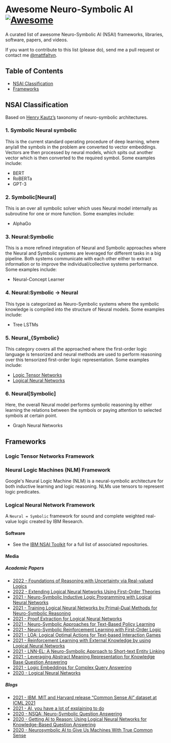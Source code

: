 # Awesome Neuro-Symbolic AI [![Awesome](https://cdn.rawgit.com/sindresorhus/awesome/d7305f38d29fed78fa85652e3a63e154dd8e8829/media/badge.svg)](https://github.com/sindresorhus/awesome)

A curated list of awesome Neuro-Symbolic AI (NSAI) frameworks, libraries, software, papers, and videos.

If you want to contribute to this list (please do), send me a pull request or contact me [@mattfaltyn](https://mattfaltyn.github.io/).

## Table of Contents
- [NSAI Classification](#nsai-classification)
- [Frameworks](#frameworks)

## NSAI Classification
Based on [Henry Kautz’s](https://en.wikipedia.org/wiki/Henry_Kautz) taxonomy of neuro-symbolic architectures. 

### 1. Symbolic Neural symbolic
This is the current standard operating procedure of deep learning, where any/all the symbols in the problem are converted to vector embeddings. Vectors are then processed by neural models, which spits out another vector which is then converted to the required symbol. Some examples include:
- BERT
- RoBERTa
- GPT-3

### 2. Symbolic[Neural]
This is an over all symbolic solver which uses Neural model internally as subroutine for one or more function. Some examples include:
- AlphaGo


### 3. Neural:Symbolic
This is a more refined integration of Neural and Symbolic approaches where the Neural and Symbolic systems are leveraged for different tasks in a big pipeline. Both systems communicate with each other either to extract information or to improve the individual/collective systems performance. Some examples include:
- Neural-Concept Learner

### 4. Neural:Symbolic → Neural
This type is categorized as Neuro-Symbolic systems where the symbolic knowledge is compiled into the structure of Neural models. Some examples include:
- Tree LSTMs

### 5. Neural_{Symbolic}
This category covers all the approached where the first-order logic language is tensorized and neural methods are used to perform reasoning over this tensorized first-order logic representation. Some examples include:
- [Logic Tensor Networks](#logic-tensor-networks-framework)
- [Logical Neural Networks](#logical-neural-network-framework)

### 6. Neural[Symbolic]
Here, the overall Neural model performs symbolic reasoning by either learning the relations between the symbols or paying attention to selected symbols at certain point. 
- Graph Neural Networks


## Frameworks

### Logic Tensor Networks Framework

### Neural Logic Machines (NLM) Framework
Google's Neural Logic Machine (NLM) is a neural-symbolic architecture for both inductive learning and logic reasoning. NLMs use tensors to represent logic predicates. 


### Logical Neural Network Framework
A `Neural = Symbolic` framework for sound and complete weighted real-value logic created by IBM Research. 


#### Software
- See the [IBM NSAI Toolkit](https://ibm.github.io/neuro-symbolic-ai/toolkit) for a full list of associated repositories. 


#### Media

##### Academic Papers
- [2022 - Foundations of Reasoning with Uncertainty via Real-valued Logics](https://arxiv.org/abs/2008.02429)
- [2022 - Extending Logical Neural Networks Using First-Order Theories](https://arxiv.org/pdf/2207.02978.pdf)
- [2021 - Neuro-Symbolic Inductive Logic Programming with Logical Neural Networks](https://arxiv.org/abs/2112.03324)
- [2021 - Training Logical Neural Networks by Primal–Dual Methods for Neuro-Symbolic Reasoning](https://ieeexplore.ieee.org/document/9415044)
- [2021 - Proof Extraction for Logical Neural Networks](https://openreview.net/forum?id=Xw3kb6UyA31) 
- [2021 - Neuro-Symbolic Approaches for Text-Based Policy Learning](https://aclanthology.org/2021.emnlp-main.245/)
- [2021 - Neuro-Symbolic Reinforcement Learning with First-Order Logic](https://aclanthology.org/2021.emnlp-main.283/)
- [2021 - LOA: Logical Optimal Actions for Text-based Interaction Games](https://aclanthology.org/2021.acl-demo.27/)
- [2021 - Reinforcement Learning with External Knowledge by using Logical Neural Networks](https://arxiv.org/abs/2103.02363)
- [2021 - LNN-EL: A Neuro-Symbolic Approach to Short-text Entity Linking](https://aclanthology.org/2021.acl-long.64/)
- [2021 - Leveraging Abstract Meaning Representation for Knowledge Base Question Answering](https://aclanthology.org/2021.findings-acl.339/)
- [2021 - Logic Embeddings for Complex Query Answering](https://arxiv.org/abs/2103.00418)
- [2020 - Logical Neural Networks](https://arxiv.org/abs/2006.13155)

##### Blogs
- [2021 - IBM, MIT and Harvard release “Common Sense AI” dataset at ICML 2021](https://research.ibm.com/blog/icml-darpa-agent)
- [2021 - AI, you have a lot of explaining to do](https://research.ibm.com/blog/explaining-commonsense-ai)
- [2020 - NSQA: Neuro-Symbolic Question Answering](https://towardsdatascience.com/nsqa-neuro-symbolic-question-answering-6d14d98e88f3)
- [2020 - Getting AI to Reason: Using Logical Neural Networks for Knowledge-Based Question Answering](https://medium.com/swlh/getting-ai-to-reason-using-logical-neural-networks-for-knowledge-based-question-answering-60456654f5fa)
- [2020 - Neurosymbolic AI to Give Us Machines With True Common Sense](https://medium.com/swlh/neurosymbolic-ai-to-give-us-machines-with-true-common-sense-9c133b78ab13)



